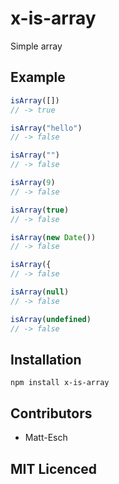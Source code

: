# x-is-array

Simple array

## Example

```js
isArray([])
// -> true

isArray("hello")
// -> false

isArray("")
// -> false

isArray(9)
// -> false

isArray(true)
// -> false

isArray(new Date())
// -> false

isArray({
// -> false

isArray(null)
// -> false

isArray(undefined)
// -> false
```

## Installation

`npm install x-is-array`

## Contributors

 - Matt-Esch

## MIT Licenced